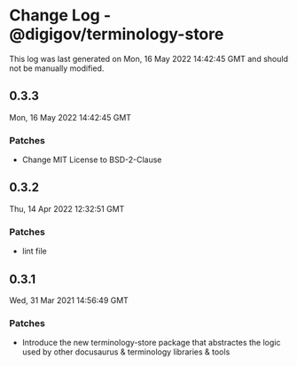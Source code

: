 # Change Log - @digigov/terminology-store

This log was last generated on Mon, 16 May 2022 14:42:45 GMT and should not be manually modified.

## 0.3.3
Mon, 16 May 2022 14:42:45 GMT

### Patches

- Change MIT License to BSD-2-Clause

## 0.3.2
Thu, 14 Apr 2022 12:32:51 GMT

### Patches

- lint file

## 0.3.1
Wed, 31 Mar 2021 14:56:49 GMT

### Patches

- Introduce the new terminology-store package that abstractes the logic used by other docusaurus & terminology libraries & tools

